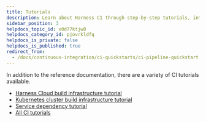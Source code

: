 ```yaml
---
title: Tutorials
description: Learn about Harness CI through step-by-step tutorials, interactive labs, and videos.
sidebar_position: 3
helpdocs_topic_id: x0d77ktjw8
helpdocs_category_id: pjovrkldfq
helpdocs_is_private: false
helpdocs_is_published: true
redirect_from:
  - /docs/continuous-integration/ci-quickstarts/ci-pipeline-quickstart
---
```


In addition to the reference documentation, there are a variety of CI tutorials available.

* [Harness Cloud build infrastructure tutorial](/tutorials/ci-pipelines/fastest-ci)
* [Kubernetes cluster build infrastructure tutorial](/tutorials/ci-pipelines/kubernetes-build-farm)
* [Service dependency tutorial](/tutorials/ci-pipelines/test/saucelabs-proxy)
* [All CI tutorials](/tutorials/ci-pipelines)

